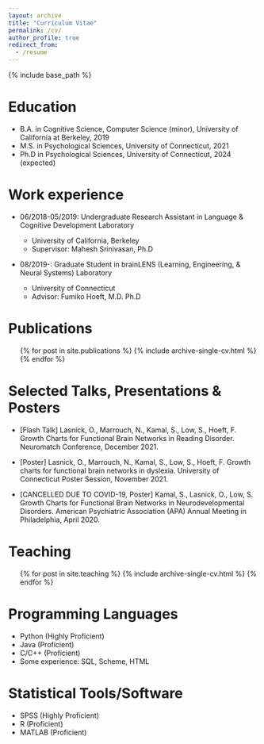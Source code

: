 ```yaml
---
layout: archive
title: "Curriculum Vitae"
permalink: /cv/
author_profile: true
redirect_from:
  - /resume
---
```


{% include base_path %}

Education
======
* B.A. in Cognitive Science, Computer Science (minor), University of California at Berkeley, 2019
* M.S. in  Psychological Sciences, University of Connecticut, 2021
* Ph.D in  Psychological Sciences, University of Connecticut, 2024 (expected)

Work experience
======
* 06/2018-05/2019: Undergraduate Research Assistant in Language & Cognitive Development Laboratory
  * University of California, Berkeley
  * Supervisor: Mahesh Srinivasan, Ph.D

* 08/2019-: Graduate Student in brainLENS (Learning, Engineering, & Neural Systems) Laboratory
  * University of Connecticut
  * Advisor: Fumiko Hoeft, M.D. Ph.D

Publications
======
  <ul>{% for post in site.publications %}
    {% include archive-single-cv.html %}
  {% endfor %}</ul>
  
Selected Talks, Presentations & Posters
======
* [Flash Talk] Lasnick, O., Marrouch, N., Kamal, S., Low, S., Hoeft, F. Growth Charts for Functional Brain Networks in Reading Disorder. Neuromatch Conference, December 2021.

* [Poster] Lasnick, O., Marrouch, N., Kamal, S., Low, S., Hoeft, F. Growth charts for functional brain networks in dyslexia. University of Connecticut Poster Session, November 2021.

* [CANCELLED DUE TO COVID-19, Poster] Kamal, S., Lasnick, O., Low, S. Growth Charts for Functional Brain Networks in Neurodevelopmental Disorders. American Psychiatric Association (APA) Annual Meeting in Philadelphia, April 2020.
  
Teaching
======
  <ul>{% for post in site.teaching %}
    {% include archive-single-cv.html %}
  {% endfor %}</ul>
  
Programming Languages
======
* Python (Highly Proficient)
* Java (Proficient)
* C/C++ (Proficient)
* Some experience: SQL, Scheme, HTML

Statistical Tools/Software
======
* SPSS (Highly Proficient)
* R (Proficient)
* MATLAB (Proficient)

